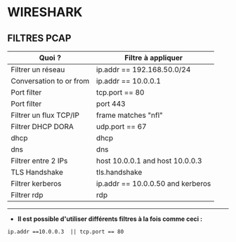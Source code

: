 # WIRESHARK 

## FILTRES PCAP 

|        Quoi ?               |       Filtre à appliquer       |
|-----------------------------|----------------------------------|
|     Filtrer un réseau	       |    ip.addr == 192.168.50.0/24   |
|  Conversation to or from     |     ip.addr == 10.0.0.1           |
|          Port filter         |         tcp.port == 80            |
|        Port filter          |          port 443              |
| Filtrer un flux TCP/IP       |     frame matches "nfl"           |
| Filtrer DHCP DORA            | udp.port == 67 || udp.port == 68
|          dhcp               |        dhcp                    |
|          dns                  |           dns                  |
|      Filtrer entre 2 IPs      | host 10.0.0.1 and host 10.0.0.3   |
|         TLS Handshake       |           tls.handshake          |
|         Filtrer kerberos    |  ip.addr == 10.0.0.50 and kerberos  |  
|       Filtrer rdp           |            rdp               |
 

---

* __Il est possible d'utiliser différents filtres à la fois comme ceci :__
```wireshark
ip.addr ==10.0.0.3  || tcp.port == 80
```